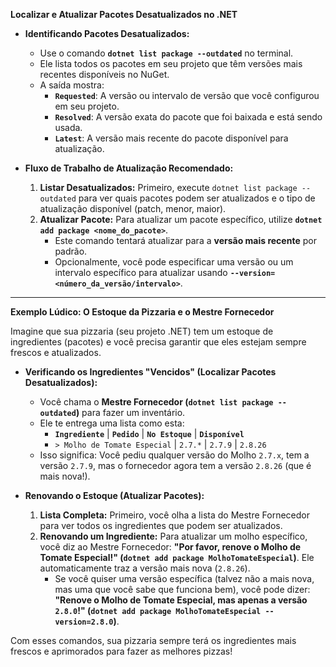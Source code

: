 **Localizar e Atualizar Pacotes Desatualizados no .NET**

* **Identificando Pacotes Desatualizados:**
    * Use o comando **`dotnet list package --outdated`** no terminal.
    * Ele lista todos os pacotes em seu projeto que têm versões mais recentes disponíveis no NuGet.
    * A saída mostra:
        * **`Requested`**: A versão ou intervalo de versão que você configurou em seu projeto.
        * **`Resolved`**: A versão exata do pacote que foi baixada e está sendo usada.
        * **`Latest`**: A versão mais recente do pacote disponível para atualização.

* **Fluxo de Trabalho de Atualização Recomendado:**
    1.  **Listar Desatualizados:** Primeiro, execute `dotnet list package --outdated` para ver quais pacotes podem ser atualizados e o tipo de atualização disponível (patch, menor, maior).
    2.  **Atualizar Pacote:** Para atualizar um pacote específico, utilize **`dotnet add package <nome_do_pacote>`**.
        * Este comando tentará atualizar para a **versão mais recente** por padrão.
        * Opcionalmente, você pode especificar uma versão ou um intervalo específico para atualizar usando **`--version=<número_da_versão/intervalo>`**.

---

**Exemplo Lúdico: O Estoque da Pizzaria e o Mestre Fornecedor**

Imagine que sua pizzaria (seu projeto .NET) tem um estoque de ingredientes (pacotes) e você precisa garantir que eles estejam sempre frescos e atualizados.

* **Verificando os Ingredientes "Vencidos" (Localizar Pacotes Desatualizados):**
    * Você chama o **Mestre Fornecedor (`dotnet list package --outdated`)** para fazer um inventário.
    * Ele te entrega uma lista como esta:
        * **`Ingrediente`** | **`Pedido`** | **`No Estoque`** | **`Disponível`**
        * `> Molho de Tomate Especial` | `2.7.*` | `2.7.9` | `2.8.26`
    * Isso significa: Você pediu qualquer versão do Molho `2.7.x`, tem a versão `2.7.9`, mas o fornecedor agora tem a versão `2.8.26` (que é mais nova!).

* **Renovando o Estoque (Atualizar Pacotes):**
    1.  **Lista Completa:** Primeiro, você olha a lista do Mestre Fornecedor para ver todos os ingredientes que podem ser atualizados.
    2.  **Renovando um Ingrediente:** Para atualizar um molho específico, você diz ao Mestre Fornecedor: **"Por favor, renove o Molho de Tomate Especial!" (`dotnet add package MolhoTomateEspecial`)**. Ele automaticamente traz a versão mais nova (`2.8.26`).
        * Se você quiser uma versão específica (talvez não a mais nova, mas uma que você sabe que funciona bem), você pode dizer: **"Renove o Molho de Tomate Especial, mas apenas a versão `2.8.0`!" (`dotnet add package MolhoTomateEspecial --version=2.8.0`)**.

Com esses comandos, sua pizzaria sempre terá os ingredientes mais frescos e aprimorados para fazer as melhores pizzas!